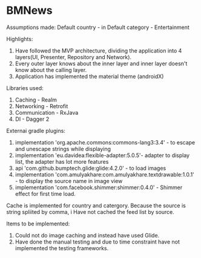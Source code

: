 # BMNews

Assumptions made:
  Default country - in
  Default category - Entertainment

Highlights:
1. Have followed the MVP architecture, dividing the application into 4 layers(UI, Presenter, Repository and Network).
2. Every outer layer knows about the inner layer and inner layer doesn't know about the calling layer.
3. Application has implemented the material theme (androidX)

Libraries used:
1. Caching - Realm
2. Networking - Retrofit
3. Communication - RxJava
4. DI - Dagger 2

Externai gradle plugins:
1. implementation 'org.apache.commons:commons-lang3:3.4' - to escape and unescape strings while displaying
2. implementation 'eu.davidea:flexible-adapter:5.0.5'- adapter to display list, the adapter has lot more features
3. api 'com.github.bumptech.glide:glide:4.2.0' - to load images
4. implementation 'com.amulyakhare:com.amulyakhare.textdrawable:1.0.1' - to display the source name in image view
5. implementation 'com.facebook.shimmer:shimmer:0.4.0' - Shimmer effect for first time load.
  
Cache is implemented for country and catergory. Because the source is string spliited by comma, i Have not cached the feed list by source.

Items to be implemented:
1. Could not do image caching and instead have used Glide.
2. Have done the manual testing and due to time constraint have not implemented the testing frameworks.
